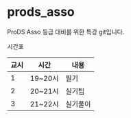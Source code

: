 # prods_asso
ProDS Asso 등급 대비를 위한 특강 git입니다.

시간표

|교시|시간|내용|
|----|----|----|
|1|19~20시|필기|
|2|20~21시|실기팁|
|3|21~22시|실기풀이|
